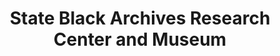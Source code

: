 ---
layout: repo
title: "State Black Archives Research Center and Museum"
id: 10718
permalink: repos/10718/
---